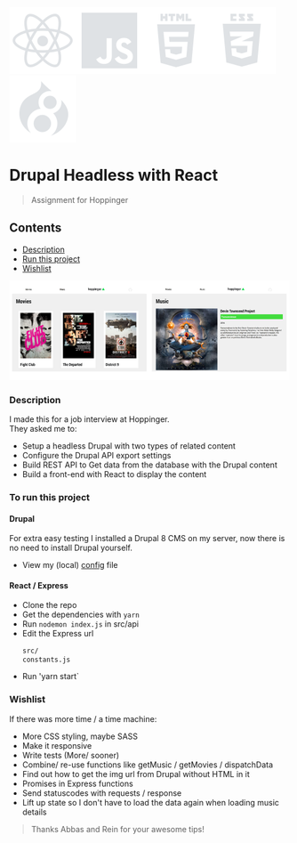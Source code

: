 ![react icon](https://github.com/boudewijndanser/drupal-headless-react/blob/master/public/dev-icons/react.svg)![js icon](https://github.com/boudewijndanser/drupal-headless-react/blob/master/public/dev-icons/js.svg)![html icon](https://github.com/boudewijndanser/drupal-headless-react/blob/master/public/dev-icons/html.svg)![css icon](https://github.com/boudewijndanser/drupal-headless-react/blob/master/public/dev-icons/css.svg)![drupal icon](https://github.com/boudewijndanser/drupal-headless-react/blob/master/public/dev-icons/drupal.svg)
# Drupal Headless with React
> Assignment for Hoppinger

## Contents
- [Description](#description)
- [Run this project](#to-run-this-project)
- [Wishlist](#wishlist)

![What it looks like...](https://github.com/boudewijndanser/drupal-headless-react/blob/master/public/img/hoppinger-screenshots.png)

### Description
I made this for a job interview at Hoppinger. <br/> They asked me to:

* Setup a headless Drupal with two types of related content
* Configure the Drupal API export settings
* Build REST API to Get data from the database with the Drupal content
* Build a front-end with React to display the content

### To run this project
#### Drupal
For extra easy testing I installed a Drupal 8 CMS on my server, now there is no need to install Drupal yourself. 
* View my (local) [config](https://github.com/boudewijndanser/drupal-headless-react/blob/master/drupal-config.tar.gz?raw=true) file

#### React / Express
* Clone the repo
* Get the dependencies with `yarn`
* Run `nodemon index.js` in src/api
* Edit the Express url 
  ```
  src/
  constants.js
  ```
* Run 'yarn start`

### Wishlist

If there was more time / a time machine:
* More CSS styling, maybe SASS
* Make it responsive
* Write tests (More/ sooner)
* Combine/ re-use functions like getMusic / getMovies / dispatchData
* Find out how to get the img url from Drupal without HTML in it
* Promises in Express functions
* Send statuscodes with requests / response
* Lift up state so I don't have to load the data again when loading music details

> Thanks Abbas and Rein for your awesome tips!

